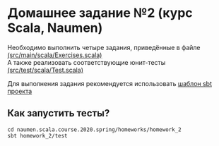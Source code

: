 # Домашнее задание №2 (курс Scala, Naumen)


Необходимо выполнить четыре задания, приведённые в файле <a href='https://github.com/naumen-student/naumen.scala.course.2019.autumn/tree/master/homeworks/homework_2/src/main/scala'>(src/main/scala/Exercises.scala)</a>
<br>
А также реализовать соответствующие юнит-тесты <a href='https://github.com/naumen-student/naumen.scala.course.2019.autumn/tree/master/homeworks/homework_2/src/test/scala'>(src/test/scala/Test.scala)</a>


Для выполнения задания рекомендуется использовать <a href='https://github.com/naumen-student/naumen.scala.course.2019.autumn/tree/master/homeworks/homework_2'>шаблон sbt проекта</a>

## Как запустить тесты?

```
cd naumen.scala.course.2020.spring/homeworks/homework_2
sbt homework_2/test
```
